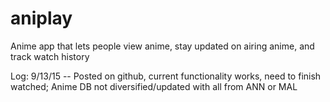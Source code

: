 # aniplay
Anime app that lets people view anime, stay updated on airing anime, and track watch history

Log:
9/13/15 -- Posted on github, current functionality works, need to finish watched; Anime DB not diversified/updated with all from ANN or MAL
